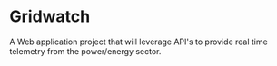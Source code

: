 # Gridwatch
A Web application project that will leverage API's to provide real time telemetry from the power/energy sector.
